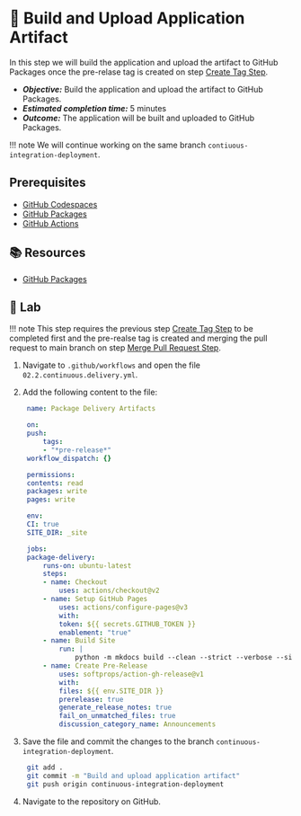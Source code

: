 # :test_tube: Build and Upload Application Artifact

In this step we will build the application and upload the artifact to GitHub Packages once the pre-relase tag is created on step [Create Tag Step](./01.md).

- _**Objective:**_ Build the application and upload the artifact to GitHub Packages.
- _**Estimated completion time:**_ 5 minutes
- _**Outcome:**_ The application will be built and uploaded to GitHub Packages.

!!! note
We will continue working on the same branch `contiuous-integration-deployment`.

## Prerequisites

- [GitHub Codespaces](#)
- [GitHub Packages](#)
- [GitHub Actions](#)

## :books: Resources

- [GitHub Packages](https://docs.github.com/en/packages/guides/about-github-container-registry)

## :pencil: Lab

!!! note
This step requires the previous step [Create Tag Step](./01.md) to be completed first and the pre-realse tag is created and merging the pull request to main branch on step [Merge Pull Request Step](./04.md).

1. Navigate to `.github/workflows` and open the file `02.2.continuous.delivery.yml`.
2. Add the following content to the file:

   ```yml
    name: Package Delivery Artifacts

    on:
    push:
        tags:
        - "*pre-release*"
    workflow_dispatch: {}

    permissions:
    contents: read
    packages: write
    pages: write

    env:
    CI: true
    SITE_DIR: _site

    jobs:
    package-delivery:
        runs-on: ubuntu-latest
        steps:
        - name: Checkout
            uses: actions/checkout@v2
        - name: Setup GitHub Pages
            uses: actions/configure-pages@v3
            with:
            token: ${{ secrets.GITHUB_TOKEN }}
            enablement: "true"
        - name: Build Site
            run: |
                python -m mkdocs build --clean --strict --verbose --site-dir '${{ env.SITE_DIR }}'
        - name: Create Pre-Release
            uses: softprops/action-gh-release@v1
            with:
            files: ${{ env.SITE_DIR }}
            prerelease: true
            generate_release_notes: true
            fail_on_unmatched_files: true
            discussion_category_name: Announcements
   ```

3. Save the file and commit the changes to the branch `continuous-integration-deployment`.

   ```bash
    git add .
    git commit -m "Build and upload application artifact"
    git push origin continuous-integration-deployment
   ```

4. Navigate to the repository on GitHub.
